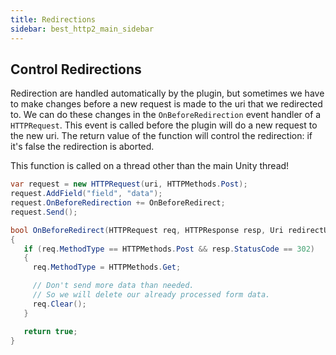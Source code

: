```yaml
---
title: Redirections
sidebar: best_http2_main_sidebar
---
```


## Control Redirections

Redirection are handled automatically by the plugin, but sometimes we have to make changes before a new request is made to the uri that we redirected to. We can do these changes in the `OnBeforeRedirection` event handler of a `HTTPRequest`.
This event is called before the plugin will do a new request to the new uri. The return value of the function will control the redirection: if it's false the redirection is aborted.

This function is called on a thread other than the main Unity thread!

```csharp
var request = new HTTPRequest(uri, HTTPMethods.Post);
request.AddField("field", "data");
request.OnBeforeRedirection += OnBeforeRedirect;
request.Send();

bool OnBeforeRedirect(HTTPRequest req, HTTPResponse resp, Uri redirectUri)
{
   if (req.MethodType == HTTPMethods.Post && resp.StatusCode == 302)
   {
  	 req.MethodType = HTTPMethods.Get;

  	 // Don't send more data than needed.
	 // So we will delete our already processed form data.
  	 req.Clear();
   }

   return true;
}
```
